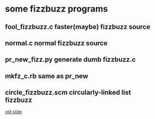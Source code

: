 # some fizzbuzz programs

##  fool_fizzbuzz.c faster(maybe) fizzbuzz source
##  normal.c normal fizzbuzz source
##  pr_new_fizz.py generate dumb fizzbuzz.c
##  mkfz_c.rb same as pr_new
##  circle_fizzbuzz.scm circularly-linked list fizzbuzz

[old slide](https://www.kuzuore.com/misc/documents/lilo_tokaido/20140817/fizzbuzz.pdf)
